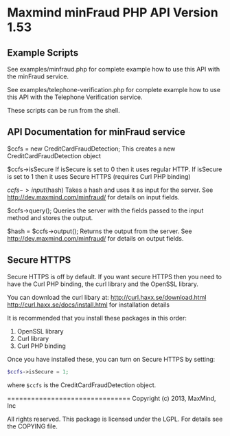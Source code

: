 # Maxmind minFraud PHP API Version 1.53 #

## Example Scripts ##

See examples/minfraud.php for complete example how to use this API with the
minFraud service.

See examples/telephone-verification.php for complete example how to use this API with
the Telephone Verification service.

These scripts can be run from the shell.

## API Documentation for minFraud service ##

$ccfs = new CreditCardFraudDetection;
  This creates a new CreditCardFraudDetection object

$ccfs->isSecure
  If isSecure is set to 0 then it uses regular HTTP.
  If isSecure is set to 1 then it uses Secure HTTPS (requires Curl PHP binding)

$ccfs->input($hash)
  Takes a hash and uses it as input for the server.
  See http://dev.maxmind.com/minfraud/ for details on input fields.

$ccfs->query();
  Queries the server with the fields passed to the input method
  and stores the output.

$hash = $ccfs->output();
  Returns the output from the server.
  See http://dev.maxmind.com/minfraud/ for details on output fields.

## Secure HTTPS ##

Secure HTTPS is off by default. If you want secure HTTPS then you need to have
the Curl PHP binding, the curl library and the OpenSSL library.

You can download the curl libary at:
http://curl.haxx.se/download.html
http://curl.haxx.se/docs/install.html for installation details

It is recommended that you install these packages in this order:

1. OpenSSL library
2. Curl library
3. Curl PHP binding

Once you have installed these, you can turn on Secure HTTPS by setting:

```php
$ccfs->isSecure = 1;
```
where `$ccfs` is the CreditCardFraudDetection object.

===============================
Copyright (c) 2013, MaxMind, Inc

All rights reserved.  This package is licensed under the LGPL.  For details
see the COPYING file.
